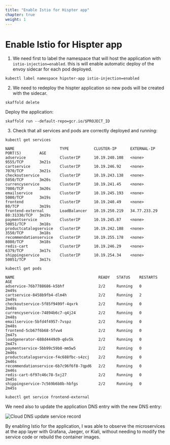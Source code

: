 ```yaml
---
title: "Enable Istio for Hispter app"
chapter: true
weight: 1
---
```


# Enable Istio for Hispter app

1. We need first to label the namespace that will host the application with `istio-injection=enabled`. this is will enable automatic deploy of the envoy sidecar for each pod deployed.

```
kubectl label namespace hipster-app istio-injection=enabled
```

2. We need to redeploy the hispter application so new pods will be created with the sidecar.

```
skaffold delete
```

Deploy the application:

```
skaffold run --default-repo=gcr.io/$PROJECT_ID
```

3. Check that all services and pods are correctly deployed and running:

```
kubectl get services
```

```
NAME                    TYPE           CLUSTER-IP      EXTERNAL-IP    PORT(S)        AGE
adservice               ClusterIP      10.19.240.108   <none>         9555/TCP       3m21s
cartservice             ClusterIP      10.19.246.92    <none>         7070/TCP       3m21s
checkoutservice         ClusterIP      10.19.243.138   <none>         5050/TCP       3m20s
currencyservice         ClusterIP      10.19.241.45    <none>         7000/TCP       3m20s
emailservice            ClusterIP      10.19.245.193   <none>         5000/TCP       3m19s
frontend                ClusterIP      10.19.240.49    <none>         80/TCP         3m19s
frontend-external       LoadBalancer   10.19.250.219   34.77.233.29   80:31330/TCP   3m19s
paymentservice          ClusterIP      10.19.245.87    <none>         50051/TCP      3m18s
productcatalogservice   ClusterIP      10.19.242.188   <none>         3550/TCP       3m18s
recommendationservice   ClusterIP      10.19.255.178   <none>         8080/TCP       3m18s
redis-cart              ClusterIP      10.19.246.29    <none>         6379/TCP       3m17s
shippingservice         ClusterIP      10.19.254.34    <none>         50051/TCP      3m17s
```

```
kubectl get pods
```

```
NAME                                     READY   STATUS    RESTARTS   AGE
adservice-76b7788686-k5bhf               2/2     Running   0          2m49s
cartservice-8458b9fb4-dlm4h              2/2     Running   2          2m49s
checkoutservice-5f85f9499f-4qxrk         2/2     Running   0          2m48s
currencyservice-74894b6c7-q4j24          2/2     Running   0          2m48s
emailservice-5bfd4f4957-7vspz            2/2     Running   0          2m48s
frontend-5cb67f6b68-5fvw4                2/2     Running   0          2m47s
loadgenerator-688d4449d9-q6v5k           2/2     Running   0          2m47s
paymentservice-5bb99c59b8-mm5w5          2/2     Running   0          2m46s
productcatalogservice-f4c688fbc-s4zcj    2/2     Running   0          2m46s
recommendationservice-6b7c96f6f8-7qpd6   2/2     Running   0          2m46s
redis-cart-6f97c46c78-5xj27              2/2     Running   0          2m45s
shippingservice-7c569b6b8b-hbfgs         2/2     Running   0          2m45s
```

```
kubectl get service frontend-external
```


We need also to update the application DNS entry with the new DNS entry:

![Cloud DNS update service record](/images/gcp-cloud-dns-record-updated.png?width=40pc)



By enabling Istio for the application, I was able to observe the microservices at the app layer with Grafana, Jaeger, or Kiali, without needing to modify the service code or rebuild the container images.
